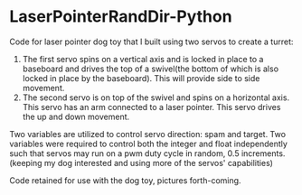# LaserPointerRandDir-Python
Code for laser pointer dog toy that I built using two servos to create a turret:

1. The first servo spins on a vertical axis and is locked in place to a baseboard and drives the top of a swivel(the bottom of which is also locked in place by the baseboard). This will provide side to side movement.
2.  The second servo is on top of the swivel and spins on a horizontal axis. This servo has an arm connected to a laser pointer.  This servo drives the up and down movement.

Two variables are utilized to control servo direction: spam and target.  Two variables were required to control both the integer and float independently such that servos may run on a pwm duty cycle in random, 0.5 increments.(keeping my dog interested and using more of the servos' capabilities)

Code retained for use with the dog toy, pictures forth-coming.
